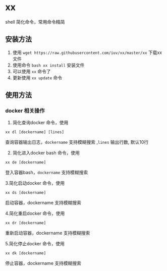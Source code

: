 # xx
shell 简化命令，常用命令精简
## 安装方法
1. 使用 `wget https://raw.githubusercontent.com/iuv/xx/master/xx` 下载xx文件
2. 使用命令 `bash xx install` 安装文件
3. 可以使用 `xx` 命令了
4. 更新使用 `xx update` 命令

## 使用方法
### docker 相关操作
1. 简化查询docker 命令，使用  
```shell
xx dl [dockername] [lines]
```
查询容器输出日志，`dockername` 支持模糊搜索 ,`lines` 输出行数, 默认10行

2. 简化进入docker bash 命令，使用  
```shell
xx de [dockername]
```
登入容器bash，`dockername` 支持模糊搜索

3.简化启动docker 命令，使用
```shell
xx ds [dockername]
```
启动容器，dockername 支持模糊搜索

4.简化重启docker 命令，使用
```shell
xx dr [dockername]
```
重新启动容器，dockername 支持模糊搜索

5.简化停止docker 命令，使用
```shell
xx dk [dockername]
```
停止容器，dockername 支持模糊搜索

